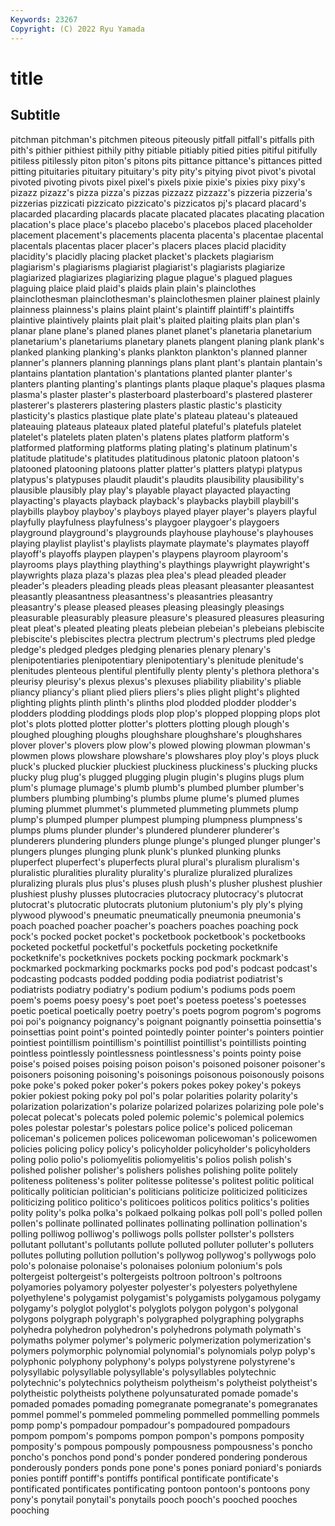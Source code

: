 ```yaml
---
Keywords: 23267
Copyright: (C) 2022 Ryu Yamada
---
```



# title

## Subtitle

pitchman pitchman's pitchmen piteous piteously pitfall pitfall's pitfalls pith pith's
pithier pithiest pithily pithy pitiable pitiably pitied pities pitiful pitifully
pitiless pitilessly piton piton's pitons pits pittance pittance's pittances pitted
pitting pituitaries pituitary pituitary's pity pity's pitying pivot pivot's pivotal
pivoted pivoting pivots pixel pixel's pixels pixie pixie's pixies pixy
pixy's pizazz pizazz's pizza pizza's pizzas pizzazz pizzazz's pizzeria pizzeria's
pizzerias pizzicati pizzicato pizzicato's pizzicatos pj's placard placard's placarded placarding
placards placate placated placates placating placation placation's place place's placebo
placebo's placebos placed placeholder placement placement's placements placenta placenta's placentae
placental placentals placentas placer placer's placers places placid placidity placidity's
placidly placing placket placket's plackets plagiarism plagiarism's plagiarisms plagiarist plagiarist's
plagiarists plagiarize plagiarized plagiarizes plagiarizing plague plague's plagued plagues plaguing
plaice plaid plaid's plaids plain plain's plainclothes plainclothesman plainclothesman's plainclothesmen
plainer plainest plainly plainness plainness's plains plaint plaint's plaintiff plaintiff's
plaintiffs plaintive plaintively plaints plait plait's plaited plaiting plaits plan
plan's planar plane plane's planed planes planet planet's planetaria planetarium
planetarium's planetariums planetary planets plangent planing plank plank's planked planking
planking's planks plankton plankton's planned planner planner's planners planning plannings
plans plant plant's plantain plantain's plantains plantation plantation's plantations planted
planter planter's planters planting planting's plantings plants plaque plaque's plaques
plasma plasma's plaster plaster's plasterboard plasterboard's plastered plasterer plasterer's plasterers
plastering plasters plastic plastic's plasticity plasticity's plastics plastique plate plate's
plateau plateau's plateaued plateauing plateaus plateaux plated plateful plateful's platefuls
platelet platelet's platelets platen platen's platens plates platform platform's platformed
platforming platforms plating plating's platinum platinum's platitude platitude's platitudes platitudinous
platonic platoon platoon's platooned platooning platoons platter platter's platters platypi
platypus platypus's platypuses plaudit plaudit's plaudits plausibility plausibility's plausible plausibly
play play's playable playact playacted playacting playacting's playacts playback playback's
playbacks playbill playbill's playbills playboy playboy's playboys played player player's
players playful playfully playfulness playfulness's playgoer playgoer's playgoers playground playground's
playgrounds playhouse playhouse's playhouses playing playlist playlist's playlists playmate playmate's
playmates playoff playoff's playoffs playpen playpen's playpens playroom playroom's playrooms
plays plaything plaything's playthings playwright playwright's playwrights plaza plaza's plazas
plea plea's plead pleaded pleader pleader's pleaders pleading pleads pleas
pleasant pleasanter pleasantest pleasantly pleasantness pleasantness's pleasantries pleasantry pleasantry's please
pleased pleases pleasing pleasingly pleasings pleasurable pleasurably pleasure pleasure's pleasured
pleasures pleasuring pleat pleat's pleated pleating pleats plebeian plebeian's plebeians
plebiscite plebiscite's plebiscites plectra plectrum plectrum's plectrums pled pledge pledge's
pledged pledges pledging plenaries plenary plenary's plenipotentiaries plenipotentiary plenipotentiary's plenitude
plenitude's plenitudes plenteous plentiful plentifully plenty plenty's plethora plethora's pleurisy
pleurisy's plexus plexus's plexuses pliability pliability's pliable pliancy pliancy's pliant
plied pliers pliers's plies plight plight's plighted plighting plights plinth
plinth's plinths plod plodded plodder plodder's plodders plodding ploddings plods
plop plop's plopped plopping plops plot plot's plots plotted plotter
plotter's plotters plotting plough plough's ploughed ploughing ploughs ploughshare ploughshare's
ploughshares plover plover's plovers plow plow's plowed plowing plowman plowman's
plowmen plows plowshare plowshare's plowshares ploy ploy's ploys pluck pluck's
plucked pluckier pluckiest pluckiness pluckiness's plucking plucks plucky plug plug's
plugged plugging plugin plugin's plugins plugs plum plum's plumage plumage's
plumb plumb's plumbed plumber plumber's plumbers plumbing plumbing's plumbs plume
plume's plumed plumes pluming plummet plummet's plummeted plummeting plummets plump
plump's plumped plumper plumpest plumping plumpness plumpness's plumps plums plunder
plunder's plundered plunderer plunderer's plunderers plundering plunders plunge plunge's plunged
plunger plunger's plungers plunges plunging plunk plunk's plunked plunking plunks
pluperfect pluperfect's pluperfects plural plural's pluralism pluralism's pluralistic pluralities plurality
plurality's pluralize pluralized pluralizes pluralizing plurals plus plus's pluses plush
plush's plusher plushest plushier plushiest plushy plusses plutocracies plutocracy plutocracy's
plutocrat plutocrat's plutocratic plutocrats plutonium plutonium's ply ply's plying plywood
plywood's pneumatic pneumatically pneumonia pneumonia's poach poached poacher poacher's poachers
poaches poaching pock pock's pocked pocket pocket's pocketbook pocketbook's pocketbooks
pocketed pocketful pocketful's pocketfuls pocketing pocketknife pocketknife's pocketknives pockets pocking
pockmark pockmark's pockmarked pockmarking pockmarks pocks pod pod's podcast podcast's
podcasting podcasts podded podding podia podiatrist podiatrist's podiatrists podiatry podiatry's
podium podium's podiums pods poem poem's poems poesy poesy's poet
poet's poetess poetess's poetesses poetic poetical poetically poetry poetry's poets
pogrom pogrom's pogroms poi poi's poignancy poignancy's poignant poignantly poinsettia
poinsettia's poinsettias point point's pointed pointedly pointer pointer's pointers pointier
pointiest pointillism pointillism's pointillist pointillist's pointillists pointing pointless pointlessly pointlessness
pointlessness's points pointy poise poise's poised poises poising poison poison's
poisoned poisoner poisoner's poisoners poisoning poisoning's poisonings poisonous poisonously poisons
poke poke's poked poker poker's pokers pokes pokey pokey's pokeys
pokier pokiest poking poky pol pol's polar polarities polarity polarity's
polarization polarization's polarize polarized polarizes polarizing pole pole's polecat polecat's
polecats poled polemic polemic's polemical polemics poles polestar polestar's polestars
police police's policed policeman policeman's policemen polices policewoman policewoman's policewomen
policies policing policy policy's policyholder policyholder's policyholders poling polio polio's
poliomyelitis poliomyelitis's polios polish polish's polished polisher polisher's polishers polishes
polishing polite politely politeness politeness's politer politesse politesse's politest politic
political politically politician politician's politicians politicize politicized politicizes politicizing politico
politico's politicoes politicos politics politics's polities polity polity's polka polka's
polkaed polkaing polkas poll poll's polled pollen pollen's pollinate pollinated
pollinates pollinating pollination pollination's polling polliwog polliwog's polliwogs polls pollster
pollster's pollsters pollutant pollutant's pollutants pollute polluted polluter polluter's polluters
pollutes polluting pollution pollution's pollywog pollywog's pollywogs polo polo's polonaise
polonaise's polonaises polonium polonium's pols poltergeist poltergeist's poltergeists poltroon poltroon's
poltroons polyamories polyamory polyester polyester's polyesters polyethylene polyethylene's polygamist polygamist's
polygamists polygamous polygamy polygamy's polyglot polyglot's polyglots polygon polygon's polygonal
polygons polygraph polygraph's polygraphed polygraphing polygraphs polyhedra polyhedron polyhedron's polyhedrons
polymath polymath's polymaths polymer polymer's polymeric polymerization polymerization's polymers polymorphic
polynomial polynomial's polynomials polyp polyp's polyphonic polyphony polyphony's polyps polystyrene
polystyrene's polysyllabic polysyllable polysyllable's polysyllables polytechnic polytechnic's polytechnics polytheism polytheism's
polytheist polytheist's polytheistic polytheists polythene polyunsaturated pomade pomade's pomaded pomades
pomading pomegranate pomegranate's pomegranates pommel pommel's pommeled pommeling pommelled pommelling
pommels pomp pomp's pompadour pompadour's pompadoured pompadours pompom pompom's pompoms
pompon pompon's pompons pomposity pomposity's pompous pompously pompousness pompousness's poncho
poncho's ponchos pond pond's ponder pondered pondering ponderous ponderously ponders
ponds pone pone's pones poniard poniard's poniards ponies pontiff pontiff's
pontiffs pontifical pontificate pontificate's pontificated pontificates pontificating pontoon pontoon's pontoons
pony pony's ponytail ponytail's ponytails pooch pooch's pooched pooches pooching
